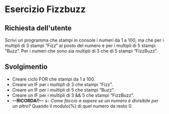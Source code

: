 Esercizio Fizzbuzz
===
## Richiesta dell'utente

Scrivi un programma che stampi in console i numeri da 1 a 100,
ma che per i multipli di 3 stampi “Fizz” al posto del numero e per i multipli di 5 stampi “Buzz”.
Per i numeri che sono sia multipli di 3 che di 5 stampi “FizzBuzz”.

## Svolgimentio

- Creare ciclo FOR che stampi da 1 a 100.
- Creare un IF per i multipli di 3 che stampi “Fizz”.
- Creare un IF per i multipli di 5 che stampi “Buzz”.
- Creare un IF per i multipli di 3 && 5 che stampi “FizzBuzz”.
- **--RICORDA!!--**
  s- *Come faccio a sapere se un numero è divisibile per un altro?*
Quando il modulo(%) di quel numero da resto 0.